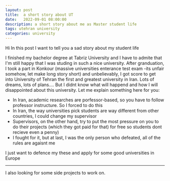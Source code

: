 ```yaml
---
layout: post
title:  a short story about UT
date:   2022-09-01 08:00:00
description: a short story about me as Master student life
tags: utehran university
categories: university
---
```

Hi
In this post I want to tell you a sad story about my student life

I finished my bachelor degree at <a herf="https://tabrizu.ac.ir/">Tabriz University</a> and I have to admite that I'm still happy that I was studing in such a nice university.
After granduation, I took a part in Konkour (massive universities enterance test exam -its unfair somehow, let make long story short) and unbelievably, I got score to get into <a herf="https://ut.ac.ir/">University of Tehran</a> the first and greatest university in Iran.
Lots of dreams, lots of plans....
But I didnt know what will happend and how I will disappointed about this university.
Let me explain something here for you:
<ul>
    <li>In Iran, academic researches are porfessor-based, so you have to follow professor instructure. So I forced to do this</li>
    <li>In Iran, the way universities pick students are way different from other countries, I could change my supervisor</li>
    <li>Supervisors, on the other hand, try to put the most pressure on you to do their projects (which they got paid for that) for free so students dont recieve even a penny)</li>
    <li>I fought for it, but at last, I was the only person who defeated, all of the rules are agaisnt me</li>
</ul>
I just want to defence my these and apply for some good universities in Europe
<hr>
I also looking for some side projects to work on.
